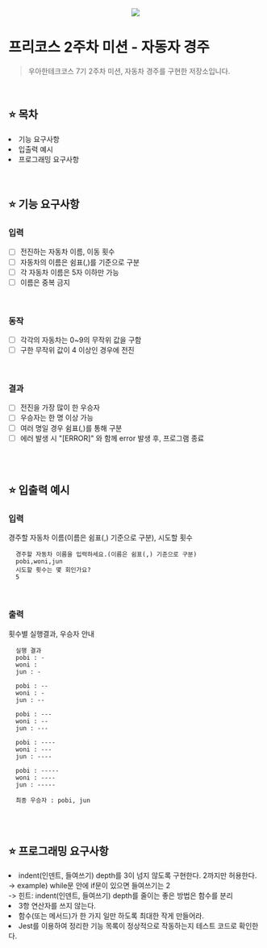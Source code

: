 <div align="center">
 <img src="https://github.com/user-attachments/assets/0f505edf-6249-4c8a-9336-28e0a33a6859" />
</div>

# 프리코스 2주차 미션 - 자동자 경주
> 우아한테크코스 7기 2주차 미션, 자동차 경주를 구현한 저장소입니다.

<br />

## ⭐️ 목차
<li>기능 요구사항</li>
<li>입출력 예시</li>
<li>프로그래밍 요구사항</li>

<br />
<br />

## ⭐️ 기능 요구사항
### 입력
- [ ] 전진하는 자동차 이름, 이동 횟수
- [ ] 자동차의 이름은 쉼표(,)를 기준으로 구분
- [ ] 각 자동차 이름은 5자 이하만 가능
- [ ] 이름은 중복 금지

<br />

### 동작
- [ ] 각각의 자동차는 0~9의 무작위 값을 구함
- [ ] 구한 무작위 값이 4 이상인 경우에 전진

<br />

### 결과
- [ ] 전진을 가장 많이 한 우승자
- [ ] 우승자는 한 명 이상 가능
- [ ] 여러 명일 경우 쉼표(,)를 통해 구분
- [ ] 에러 발생 시 "[ERROR]" 와 함께 error 발생 후, 프로그램 종료

<br />
<br />

## ⭐️ 입출력 예시
### 입력
경주할 자동차 이름(이름은 쉼표(,) 기준으로 구분), 시도할 횟수

```
  경주할 자동차 이름을 입력하세요.(이름은 쉼표(,) 기준으로 구분)
  pobi,woni,jun
  시도할 횟수는 몇 회인가요?
  5
```

<br />

### 출력
횟수별 실행결과, 우승자 안내

```
  실행 결과
  pobi : -
  woni : 
  jun : -
  
  pobi : --
  woni : -
  jun : --
  
  pobi : ---
  woni : --
  jun : ---
  
  pobi : ----
  woni : ---
  jun : ----
  
  pobi : -----
  woni : ----
  jun : -----
  
  최종 우승자 : pobi, jun
```

<br />
<br />

## ⭐️ 프로그래밍 요구사항
<li>indent(인덴트, 들여쓰기) depth를 3이 넘지 않도록 구현한다. 2까지만 허용한다.</li>
-> example) while문 안에 if문이 있으면 들여쓰기는 2 <br />
-> 힌트: indent(인덴트, 들여쓰기) depth를 줄이는 좋은 방법은 함수를 분리 <br />
<li>3항 연산자를 쓰지 않는다.</li>
<li>함수(또는 메서드)가 한 가지 일만 하도록 최대한 작게 만들어라.</li>
<li>Jest를 이용하여 정리한 기능 목록이 정상적으로 작동하는지 테스트 코드로 확인한다.</li>



